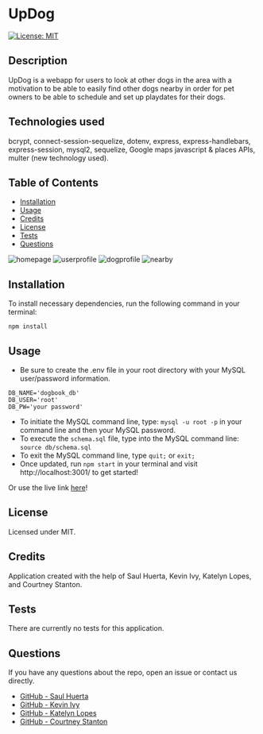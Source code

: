 # UpDog
  [![License: MIT](https://img.shields.io/badge/License-MIT-green.svg)](https://opensource.org/licenses/MIT)
  ## Description
  UpDog is a webapp for users to look at other dogs in the area with a motivation to be able to easily find other dogs nearby in order for pet owners to be able to schedule and set up playdates for their dogs.
  ## Technologies used
  bcrypt, connect-session-sequelize, dotenv, express, express-handlebars, express-session, mysql2, sequelize, Google maps javascript & places APIs, multer (new technology used).
  ## Table of Contents
  * [Installation](#installation)
  * [Usage](#usage)
  * [Credits](#credits)
  * [License](#license)
  * [Tests](#tests)
  * [Questions](#questions)
  
  ![homepage](https://raw.githubusercontent.com/kevin-ivy/facebook-but-dogs/develop/utils/images/homepage.PNG)
  ![userprofile](https://raw.githubusercontent.com/kevin-ivy/facebook-but-dogs/develop/utils/images/mydogs.PNG)
  ![dogprofile](https://raw.githubusercontent.com/kevin-ivy/facebook-but-dogs/develop/utils/images/dogprofiles.PNG)
  ![nearby](https://raw.githubusercontent.com/kevin-ivy/facebook-but-dogs/develop/utils/images/nearby.PNG)
  
  ## Installation
  To install necessary dependencies, run the following command in your terminal:
  ```
  npm install 
  ```
  ## Usage
   * Be sure to create the .env file in your root directory with your MySQL user/password information.  
  ```
  DB_NAME='dogbook_db'
  DB_USER='root'
  DB_PW='your password'  
  ```
  * To initiate the MySQL command line, type: `mysql -u root -p` in your command line and then your MySQL password.
  * To execute the `schema.sql` file, type into the MySQL command line: `source db/schema.sql`
  * To exit the MySQL command line, type `quit;` or `exit;`
  * Once updated, run `npm start` in your terminal and visit http://localhost:3001/ to get started!
  
  Or use the live link [here](https://whats-up-dog.herokuapp.com)!

  ## License
  Licensed under MIT.
  ## Credits
  Application created with the help of Saul Huerta, Kevin Ivy, Katelyn Lopes, and Courtney Stanton.
  ## Tests
  There are currently no tests for this application.
  ## Questions
  If you have any questions about the repo, open an issue or contact us directly.
  * [GitHub - Saul Huerta](https://github.com/saul10huerta)
  * [GitHub - Kevin Ivy](https://github.com/kevin-ivy)
  * [GitHub - Katelyn Lopes](https://github.com/Kaynalem)
  * [GitHub - Courtney Stanton](https://github.com/clstanton)
  
